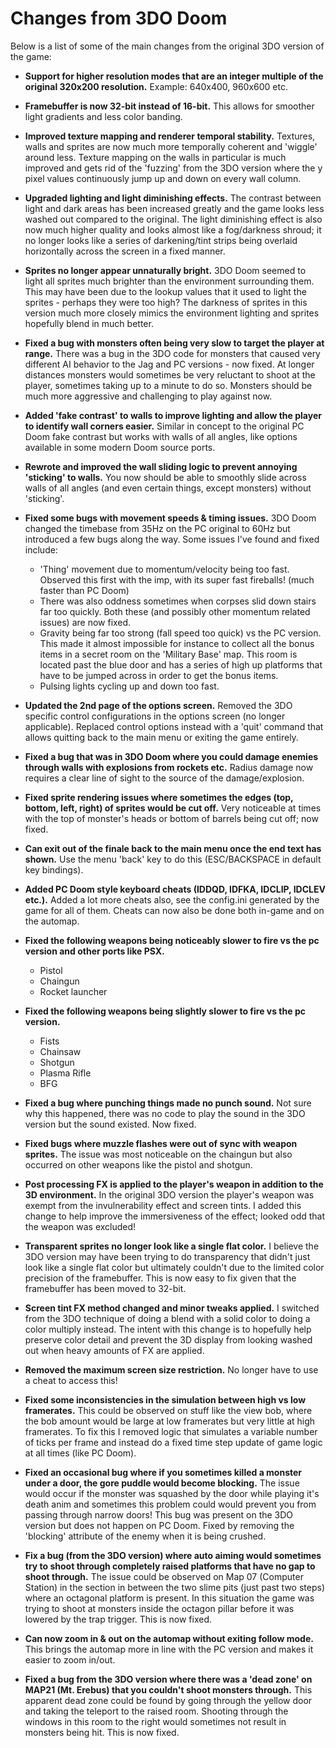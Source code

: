 # Changes from 3DO Doom

Below is a list of some of the main changes from the original 3DO version of the game:

- **Support for higher resolution modes that are an integer multiple of the original 320x200 resolution.**
Example: 640x400, 960x600 etc.

- **Framebuffer is now 32-bit instead of 16-bit.**
This allows for smoother light gradients and less color banding.

- **Improved texture mapping and renderer temporal stability.**
Textures, walls and sprites are now much more temporally coherent and 'wiggle' around less. Texture mapping on the walls in particular is much improved and gets rid of the 'fuzzing' from the 3DO version where the y pixel values continuously jump up and down on every wall column.

- **Upgraded lighting and light diminishing effects.**
The contrast between light and dark areas has been increased greatly and the game looks less washed out compared to the original. The light diminishing effect is also now much higher quality and looks almost like a fog/darkness shroud; it no longer looks like a series of darkening/tint strips being overlaid horizontally across the screen in a fixed manner.

- **Sprites no longer appear unnaturally bright.**
3DO Doom seemed to light all sprites much brighter than the environment surrounding them. This may have been due to the lookup values that it used to light the sprites - perhaps they were too high? The darkness of sprites in this version much more closely mimics the environment lighting and sprites hopefully blend in much better.

- **Fixed a bug with monsters often being very slow to target the player at range.**
There was a bug in the 3DO code for monsters that caused very different AI behavior to the Jag and PC versions - now fixed. At longer distances monsters would sometimes be very reluctant to shoot at the player, sometimes taking up to a minute to do so. Monsters should be much more aggressive and challenging to play against now.

- **Added 'fake contrast' to walls to improve lighting and allow the player to identify wall corners easier.**
Similar in concept to the original PC Doom fake contrast but works with walls of all angles, like options available in some modern Doom source ports.

- **Rewrote and improved the wall sliding logic to prevent annoying 'sticking' to walls.**
You now should be able to smoothly slide across walls of all angles (and even certain things, except monsters) without 'sticking'.

- **Fixed some bugs with movement speeds & timing issues.**
3DO Doom changed the timebase from 35Hz on the PC original to 60Hz but introduced a few bugs along the way. Some issues I've found and fixed include:
    - 'Thing' movement due to momentum/velocity being too fast.
    Observed this first with the imp, with its super fast fireballs! (much faster than PC Doom)
    - There was also oddness sometimes when corpses slid down stairs far too quickly.
    Both these (and possibly other momentum related issues) are now fixed.
    - Gravity being far too strong (fall speed too quick) vs the PC version.
    This made it almost impossible for instance to collect all the bonus items in a secret room on the 'Military Base' map. This room is located past the blue door and has a series of high up platforms that have to be jumped across in order to get the bonus items.
    - Pulsing lights cycling up and down too fast.

- **Updated the 2nd page of the options screen.**
Removed the 3DO specific control configurations in the options screen (no longer applicable).
Replaced control options instead with a 'quit' command that allows quitting back to the main menu or exiting the game entirely.

- **Fixed a bug that was in 3DO Doom where you could damage enemies through walls with explosions from rockets etc.**
Radius damage now requires a clear line of sight to the source of the damage/explosion.

- **Fixed sprite rendering issues where sometimes the edges (top, bottom, left, right) of sprites would be cut off.**
Very noticeable at times with the top of monster's heads or bottom of barrels being cut off; now fixed.

- **Can exit out of the finale back to the main menu once the end text has shown.**
Use the menu 'back' key to do this (ESC/BACKSPACE in default key bindings).

- **Added PC Doom style keyboard cheats (IDDQD, IDFKA, IDCLIP, IDCLEV etc.).**
Added a lot more cheats also, see the config.ini generated by the game for all of them.
Cheats can now also be done both in-game and on the automap.

- **Fixed the following weapons being noticeably slower to fire vs the pc version and other ports like PSX.**
    - Pistol
    - Chaingun
    - Rocket launcher

- **Fixed the following weapons being slightly slower to fire vs the pc version.**
    - Fists
    - Chainsaw
    - Shotgun
    - Plasma Rifle
    - BFG

- **Fixed a bug where punching things made no punch sound.**
Not sure why this happened, there was no code to play the sound in the 3DO version but the sound existed. Now fixed.

- **Fixed bugs where muzzle flashes were out of sync with weapon sprites.**
The issue was most noticeable on the chaingun but also occurred on other weapons like the pistol and shotgun.

- **Post processing FX is applied to the player's weapon in addition to the 3D environment.**
In the original 3DO version the player's weapon was exempt from the invulnerability effect and screen tints. I added this change to help improve the immersiveness of the effect; looked odd that the weapon was excluded!

- **Transparent sprites no longer look like a single flat color.**
I believe the 3DO version may have been trying to do transparency that didn't just look like a single flat color but ultimately couldn't due to the limited color precision of the framebuffer. This is now easy to fix given that the framebuffer has been moved to 32-bit.

- **Screen tint FX method changed and minor tweaks applied.**
I switched from the 3DO technique of doing a blend with a solid color to doing a color multiply instead. The intent with this change is to hopefully help preserve color detail and prevent the 3D display from looking washed out when heavy amounts of FX are applied.

- **Removed the maximum screen size restriction.**
No longer have to use a cheat to access this!

- **Fixed some inconsistencies in the simulation between high vs low framerates.**
This could be observed on stuff like the view bob, where the bob amount would be large at low framerates but very little at high framerates.
To fix this I removed logic that simulates a variable number of ticks per frame and instead do a fixed time step update of game logic at all times (like PC Doom).

- **Fixed an occasional bug where if you sometimes killed a monster under a door, the gore puddle would become blocking.**
The issue would occur if the monster was squashed by the door while playing it's death anim and sometimes this problem could would prevent you from passing through narrow doors! This bug was present on the 3DO version but does not happen on PC Doom. Fixed by removing the 'blocking' attribute of the enemy when it is being crushed.

- **Fix a bug (from the 3DO version) where auto aiming would sometimes try to shoot through completely raised platforms that have no gap to shoot through.**
The issue could be observed on Map 07 (Computer Station) in the section in between the two slime pits (just past two steps) where an octagonal platform is present. In this situation the game was trying to shoot at monsters inside the octagon pillar before it was lowered by the trap trigger. This is now fixed.

- **Can now zoom in & out on the automap without exiting follow mode.**
This brings the automap more in line with the PC version and makes it easier to zoom in/out.

- **Fixed a bug from the 3DO version where there was a 'dead zone' on MAP21 (Mt. Erebus) that you couldn't shoot monsters through.**
This apparent dead zone could be found by going through the yellow door and taking the teleport to the raised room. Shooting through the windows in this room to the right would sometimes not result in monsters being hit. This is now fixed.
